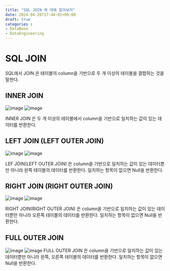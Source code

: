 ```yaml
---
title: "SQL JOIN 에 대해 알아보자"
date: 2024-04-26T17:44:01+09:00
draft: true
categories :
- DataBase
- DataEngineering
---
```


# SQL JOIN
SQL에서 JOIN 은 테이블의 column을 기반으로 두 개 이상의 테이블을 결합하는 것을 말한다.

## INNER JOIN
![image](https://github.com/yumin00/blog/assets/130362583/c2f9f4fc-85a5-4ece-92e9-f5ef92eb09ad)
![image](https://github.com/yumin00/blog/assets/130362583/8442cdb1-b128-469e-a5e6-503b5215b533)

INNER JOIN 은 두 개 이상의 테이블에서 column을 기반으로 일치하는 값이 있는 데이터를 반환한다.

## LEFT JOIN (LEFT OUTER JOIN)
![image](https://github.com/yumin00/blog/assets/130362583/be016125-7aea-4fab-a642-936b7e9e62a7)
![image](https://github.com/yumin00/blog/assets/130362583/b26986f8-36c0-4c59-acdc-06513b780f29)

LEF JOIN(LEFT OUTER JOIN) 은 column을 기반으로 일치하는 값이 있는 데이터뿐만 아니라 왼쪽 테이블의 데이터를 반환한다.
일치하는 항목이 없으면 Null을 반환한다.

## RIGHT JOIN (RIGHT OUTER JOIN)
![image](https://github.com/yumin00/blog/assets/130362583/fcaa7035-2c1c-4fe0-b963-7bbb395e78e9)
![image](https://github.com/yumin00/blog/assets/130362583/a984eac8-aa67-4aa0-ad8a-97458a8b1205)

RIGHT JOIN(RIGHT OUTER JOIN) 은 column을 기반으로 일치하는 값이 있는 데이터뿐만 아니라 오른쪽 테이블의 데이터를 반환한다.
일치하는 항목이 없으면 Null을 반환한다.

## FULL OUTER JOIN
![image](https://github.com/yumin00/blog/assets/130362583/417f21a6-bba4-4c9a-b56c-45b8346960f7)
![image](https://github.com/yumin00/blog/assets/130362583/277a43fc-2b9e-41b7-ba72-67e557c21ff2)
FULL OUTER JOIN 은 column을 기반으로 일치하는 값이 있는 데이터뿐만 아니라 왼쪽, 오른쪽 테이블의 데이터를 반환한다.
일치하는 항목이 없으면 Null을 반환한다.

